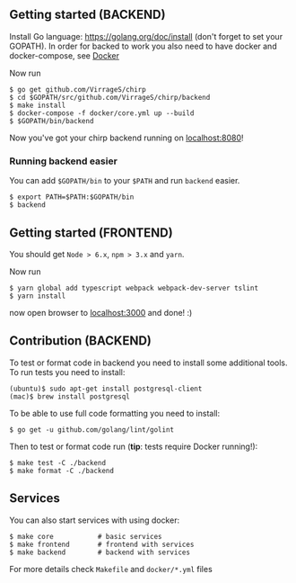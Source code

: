 ## Getting started (BACKEND)

Install Go language: https://golang.org/doc/install (don't forget to set your GOPATH).
In order for backed to work you also need to have docker and docker-compose, see [Docker](https://github.com/VirrageS/chirp#docker)

Now run

    $ go get github.com/VirrageS/chirp
    $ cd $GOPATH/src/github.com/VirrageS/chirp/backend
    $ make install
    $ docker-compose -f docker/core.yml up --build
    $ $GOPATH/bin/backend

Now you've got your chirp backend running on [localhost:8080](http://localhost:8080/)!


### Running backend easier

You can add `$GOPATH/bin` to your `$PATH` and run `backend` easier.

    $ export PATH=$PATH:$GOPATH/bin
    $ backend



## Getting started (FRONTEND)

You should get `Node > 6.x`, `npm > 3.x` and `yarn`.

Now run

    $ yarn global add typescript webpack webpack-dev-server tslint
    $ yarn install

now open browser to [localhost:3000](http://localhost:3000/) and done! :)



## Contribution (BACKEND)

To test or format code in backend you need to install some additional tools.
To run tests you need to install:

    (ubuntu)$ sudo apt-get install postgresql-client
    (mac)$ brew install postgresql

To be able to use full code formatting you need to install:

    $ go get -u github.com/golang/lint/golint

Then to test or format code run (**tip**: tests require Docker running!):

    $ make test -C ./backend
    $ make format -C ./backend



## Services

You can also start services with using docker:

    $ make core           # basic services
    $ make frontend       # frontend with services
    $ make backend        # backend with services

For more details check `Makefile` and `docker/*.yml` files

